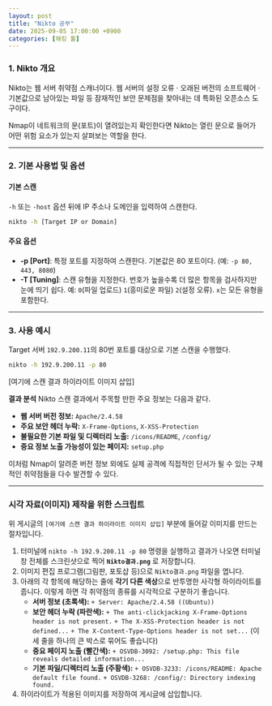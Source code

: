```yaml
---
layout: post
title: "Nikto 공부"
date: 2025-09-05 17:00:00 +0900
categories: [해킹 툴]
---
```


### 1. Nikto 개요

Nikto는 웹 서버 취약점 스캐너이다. 웹 서버의 설정 오류 · 오래된 버전의 소프트웨어 · 기본값으로 남아있는 파일 등 잠재적인 보안 문제점을 찾아내는 데 특화된 오픈소스 도구이다.

Nmap이 네트워크의 문(포트)이 열려있는지 확인한다면 Nikto는 열린 문으로 들어가 어떤 위험 요소가 있는지 살펴보는 역할을 한다.

---

### 2. 기본 사용법 및 옵션

#### **기본 스캔**
`-h` 또는 `-host` 옵션 뒤에 IP 주소나 도메인을 입력하여 스캔한다.
```bash
nikto -h [Target IP or Domain]
```

#### **주요 옵션**
*   **-p [Port]**: 특정 포트를 지정하여 스캔한다. 기본값은 80 포트이다. (예: `-p 80, 443, 8080`)
*   **-T [Tuning]**: 스캔 유형을 지정한다. 번호가 높을수록 더 많은 항목을 검사하지만 눈에 띄기 쉽다. 예: `0`(파일 업로드) `1`(흥미로운 파일) `2`(설정 오류). `x`는 모든 유형을 포함한다.

---

### 3. 사용 예시

Target 서버 `192.9.200.11`의 80번 포트를 대상으로 기본 스캔을 수행했다.

```bash
nikto -h 192.9.200.11 -p 80
```
[여기에 스캔 결과 하이라이트 이미지 삽입]

**결과 분석**
Nikto 스캔 결과에서 주목할 만한 주요 정보는 다음과 같다.
*   **웹 서버 버전 정보:** `Apache/2.4.58`
*   **주요 보안 헤더 누락:** `X-Frame-Options`, `X-XSS-Protection`
*   **불필요한 기본 파일 및 디렉터리 노출:** `/icons/README`, `/config/`
*   **중요 정보 노출 가능성이 있는 페이지:** `setup.php`

이처럼 Nmap이 알려준 버전 정보 외에도 실제 공격에 직접적인 단서가 될 수 있는 구체적인 취약점들을 다수 발견할 수 있다.

<hr class="short-rule">





### 시각 자료(이미지) 제작을 위한 스크립트

위 게시글의 `[여기에 스캔 결과 하이라이트 이미지 삽입]` 부분에 들어갈 이미지를 만드는 절차입니다.

1.  터미널에 `nikto -h 192.9.200.11 -p 80` 명령을 실행하고 결과가 나오면 터미널 창 전체를 스크린샷으로 찍어 **`Nikto결과.png`** 로 저장합니다.
2.  이미지 편집 프로그램(그림판, 포토샵 등)으로 `Nikto결과.png` 파일을 엽니다.
3.  아래의 각 항목에 해당하는 줄에 **각기 다른 색상**으로 반투명한 사각형 하이라이트를 줍니다. 이렇게 하면 각 취약점의 종류를 시각적으로 구분하기 좋습니다.
    *   **서버 정보 (초록색):**
        `+ Server: Apache/2.4.58 ((Ubuntu))`
    *   **보안 헤더 누락 (파란색):**
        `+ The anti-clickjacking X-Frame-Options header is not present.`
        `+ The X-XSS-Protection header is not defined...`
        `+ The X-Content-Type-Options header is not set...` (이 세 줄을 하나의 큰 박스로 묶어도 좋습니다)
    *   **중요 페이지 노출 (빨간색):**
        `+ OSVDB-3092: /setup.php: This file reveals detailed information...`
    *   **기본 파일/디렉터리 노출 (주황색):**
        `+ OSVDB-3233: /icons/README: Apache default file found.`
        `+ OSVDB-3268: /config/: Directory indexing found.`
4.  하이라이트가 적용된 이미지를 저장하여 게시글에 삽입합니다.